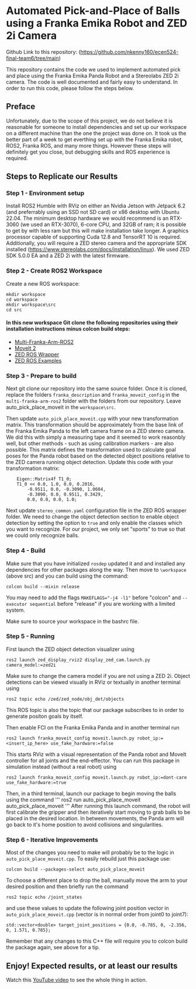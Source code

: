 # Automated Pick-and-Place of Balls using a Franka Emika Robot and ZED 2i Camera
Github Link to this repository: (https://github.com/nkenny160/ecen524-final-team6/tree/main)

This repository contains the code we used to implement automated pick and place using the Franka Emika Panda Robot and a Stereolabs ZED 2i camera. The code is well documented and fairly easy to understand. In order to run this code, please follow the steps below.

## Preface
Unfortunately, due to the scope of this project, we do not believe it is reasonable for someone to install dependencies and set up our workspace on a different machine than the one the project was done on. It took us the better part of a week to get everthing set up with the Franka Emika robot, ROS2, Franka ROS, and many more things. However these steps will definitely get you close, but debugging skills and ROS experience is required.

## Steps to Replicate our Results
### Step 1 - Environment setup
Install ROS2 Humble with RViz on either an Nvidia Jetson with Jetpack 6.2 (and preferrably using an SSD not SD card) or x86 desktop with Ubuntu 22.04. The minimum desktop hardware we would recommend is an RTX-3060 (we used an RTX-3070), 6-core CPU, and 32GB of ram; it is possible to get by with less ram but this will make installation take longer. A graphics processor capable of supporting Cuda 12.8 and TensorRT 10 is required. Additionally, you will require a ZED stereo camera and the appropriate SDK installed (https://www.stereolabs.com/docs/installation/linux). We used ZED SDK 5.0.0 EA and a ZED 2i with the latest firmware.

### Step 2 - Create ROS2 Workspace
Create a new ROS workspace:
```
mkdir workspace
cd workspace
mkdir workspace\src
cd src
```
#### In this new workspace Git clone the following repositories using their installation instructions minus colcon build steps:
- [Multi-Franka-Arm-ROS2](https://github.com/yilmazabdurrah/multi_franka_arm_ros2)
- [MoveIt 2](https://moveit.picknik.ai/main/doc/tutorials/getting_started/getting_started.html)
- [ZED ROS Wrapper](https://github.com/stereolabs/zed-ros-wrapper/tree/master)
- [ZED ROS Examples](https://github.com/stereolabs/zed-ros-examples)

### Step 3 - Prepare to build
Next git clone our repository into the same source folder. Once it is cloned, replace the folders ```franka_description``` and ```franka_moveit_config``` in the ```multi-franka-arm-ros2``` folder with the folders from our repository. Leave auto_pick_place_moveit in the ```workspace\src```.

Then update ```auto_pick_place_moveit.cpp``` with your new transformation matrix. This transformation should be approximately from the base link of the Franka Emika Panda to the left camera frame on a ZED stereo camera. We did this with simply a measuring tape and it seemed to work reasonbly well, but other methods - such as using calibration markers - are also possible. This matrix defines the transformation used to calculate goal poses for the Panda robot based on the detected object positions relative to the ZED camera running object detection. Update this code with your transformation matrix:
```
    Eigen::Matrix4f T1_0;
    T1_0 << 0.0, 1.0, 0.0, 0.2016,
        -0.9511, 0.0, -0.3090, 1.0604,
        -0.3090, 0.0, 0.9511, 0.3429,
        0.0, 0.0, 0.0, 1.0;
```

Next update ```stereo_common.yaml``` configuration file in the ZED ROS wrapper folder. We need to change the object detection section to enable object detection by setting the option to ```true``` and only enable the classes which you want to recognize. For our project, we only set "sports" to true so that we could only recognize balls.

### Step 4 - Build
Make sure that you have initialized ```rosdep``` updated it and and installed any dependencies for other packages along the way. Then move to ```\workspace``` (above src) and you can build using the command:
```
colcon build --mixin release
```
You may need to add the flags ```MAKEFLAGS="-j4 -l1"``` before "colcon" and ```--executor sequential``` before "release" if you are working with a limited system.

Make sure to source your workspace in the bashrc file.

### Step 5 - Running
First launch the ZED object detection visualizer using 
```
ros2 launch zed_display_rviz2 display_zed_cam.launch.py camera_model:=zed2i
```
Make sure to change the camera model if you are not using a ZED 2i. Object detections can be viewed visually in RViz or textually in another terminal using 

```
ros2 topic echo /zed/zed_node/obj_det/objects
```
This ROS topic is also the topic that our package subscribes to in order to generate positon goals by itself.

Then enable FCI on the Franka Emika Panda and in another terminal run 
```
ros2 launch franka_moveit_config moveit.launch.py robot_ip:=<insert_ip_here> use_fake_hardware:=false
```
This starts RViz with a visual representation of the Panda robot and MoveIt controller for all joints and the end-effector. You can run this package in simulation instead (without a real robot) using
```
ros2 launch franka_moveit_config moveit.launch.py robot_ip:=dont-care use_fake_hardware:=true
```
Then, in a third terminal, launch our package to begin moving the balls using the command 
'''
ros2 run auto_pick_place_moveit auto_pick_place_moveit
'''
After running this launch command, the robot will first calibrate the gripper and then iteratively start moving to grab balls to be placed in the desired location. In between movements, the Panda arm will go back to it's home position to avoid collisions and singularities. 

### Step 6 - Iterative Improvements
Most of the changes you need to make will probably be to the logic in ```auto_pick_place_moveit.cpp```. To easily rebuild just this package use:

```
colcon build --packages-select auto_pick_place_moveit
```

To choose a different place to drop the ball, manually move the arm to your desired position and then briefly run the command

```
ros2 topic echo /joint_states
```
and use these values to update the following joint position vector in ```auto_pick_place_moveit.cpp``` (vector is in normal order from joint0 to joint7):
```
std::vector<double> target_joint_positions = {0.0, -0.785, 0, -2.356, 0, 1.571, 0.785};
```
Remember that any changes to this C++ file will require you to colcon build the package again, see above for a tip.

## Enjoy! Expected results, or at least our results
Watch this [YouTube video](https://youtu.be/ft46-UO4ZqM?si=W7TRYww2xCleK4V9) to see the whole thing in action.